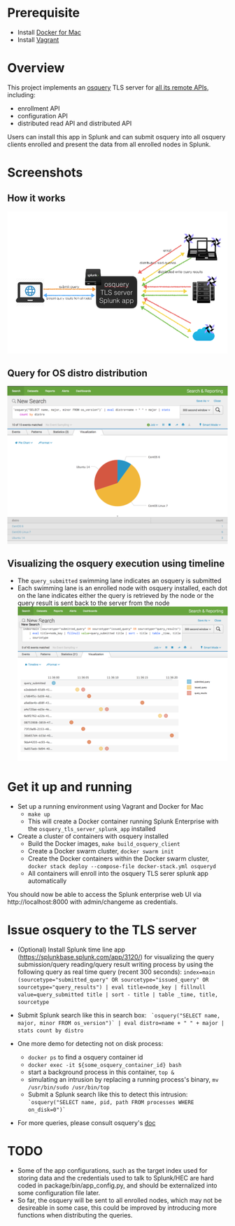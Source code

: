 Prerequisite
======================================
* Install [Docker for Mac](https://docs.docker.com/docker-for-mac/)
* Install [Vagrant](https://www.vagrantup.com)

Overview
=====================================
This project implements an [osquery](http://osquery.io/) TLS server for [all its remote APIs](https://github.com/facebook/osquery/blob/master/docs/wiki/deployment/remote.md), including:

* enrollment API
* configuration API
* distributed read API and distributed API

Users can install this app in Splunk and can submit osquery into all osquery clients enrolled and present the data from all enrolled nodes in Splunk.

Screenshots
=====================================
## How it works

![architecture](./assets/arch.png "architecture")

## Query for OS distro distribution
![OS distro distribution query](./assets/os-distro-query.png "OS distro distribution query")

## Visualizing the osquery execution using timeline
* The `query_submitted` swimming lane indicates an osquery is submitted
* Each swimming lane is an enrolled node with osquery installed, each dot on the lane indicates either the query is retrieved by the node or the query result is sent back to the server from the node
![osquery execution timeline](./assets/query-execution-timeline.png "osquery execution timeline")


Get it up and running
======================
* Set up a running environment using Vagrant and Docker for Mac
	* `make up`
	* This will create a Docker container running Splunk Enterprise with the `osquery_tls_server_splunk_app` installed
* Create a cluster of containers with osquery installed
	* Build the Docker images, `make build_osquery_client` 
	* Create a Docker swarm cluster, `docker swarm init`
	* Create the Docker containers within the Docker swarm cluster, `docker stack deploy --compose-file docker-stack.yml osqueryd`
	* All containers will enroll into the osquery TLS serer splunk app automatically

You should now be able to access the Splunk enterprise web UI via http://localhost:8000 with admin/changeme as credentials.


Issue osquery to the TLS server
======================

* (Optional) Install Splunk time line app (https://splunkbase.splunk.com/app/3120/) for visualizing the query submission/query reading/query result writing process by using the following query as real time query (recent 300 seconds):
	`index=main (sourcetype="submitted_query" OR sourcetype="issued_query" OR sourcetype="query_results") | eval title=node_key | fillnull value=query_submitted title | sort - title | table _time, title, sourcetype`
	
* Submit Splunk search like this in search box:
	`` `osquery("SELECT name, major, minor FROM os_version")` | eval distro=name + " " + major | stats count by distro``
	
* One more demo for detecting not on disk process:
	* `docker ps` to find a osquery container id
	* `docker exec -it ${some_osquery_container_id} bash`
	* start a background process in this container, `top &`
	* simulating an intrusion by replacing a running process's binary, `mv /usr/bin/sudo /usr/bin/top`
	* Submit a Splunk search like this to detect this intrusion:
		`` `osquery("SELECT name, pid, path FROM processes WHERE on_disk=0")` ``
	
* For more queries, please consult osquery's [doc](https://osquery.io/docs/tables/)


TODO
=========
* Some of the app configurations, such as the target index used for storing data and the credentials used to talk to Splunk/HEC are hard coded in package/bin/app_config.py, and should be externalized into some configuration file later.
* So far, the osquery will be sent to all enrolled nodes, which may not be desireable in some case, this could be improved by introducing more functions when distributing the queries.